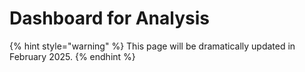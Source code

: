 # Dashboard for Analysis

{% hint style="warning" %}
This page will be dramatically updated in February 2025.
{% endhint %}
